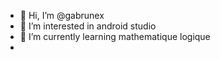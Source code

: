 - 👋 Hi, I’m @gabrunex
- 👀 I’m interested in android studio
- 🌱 I’m currently learning mathematique logique
-

<!---
gabrunex/gabrunex is a ✨ special ✨ repository because its `README.md` (this file) appears on your GitHub profile.
You can click the Preview link to take a look at your changes.
--->
